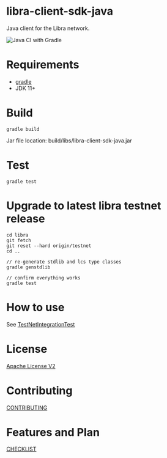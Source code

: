 # libra-client-sdk-java

Java client for the Libra network.

![Java CI with Gradle](https://github.com/libra/libra-client-sdk-java/workflows/Java%20CI%20with%20Gradle/badge.svg)

# Requirements

* [gradle](https://gradle.org/install/)
* JDK 11+

# Build

```
gradle build
```

Jar file location: build/libs/libra-client-sdk-java.jar

# Test

```
gradle test
```

# Upgrade to latest libra testnet release

```
cd libra
git fetch
git reset --hard origin/testnet
cd ..

// re-generate stdlib and lcs type classes
gradle genstdlib

// confirm everything works
gradle test
```

# How to use

See [TestNetIntegrationTest](../blob/src/test/java/org/libra/librasdk/TestNetIntegrationTest.java)

# License

[Apache License V2](../blob/LICENSE)

# Contributing

[CONTRIBUTING](../blob/CONTRIBUTING.md)

# Features and Plan

[CHECKLIST](../blob/CHECKLIST.md)

